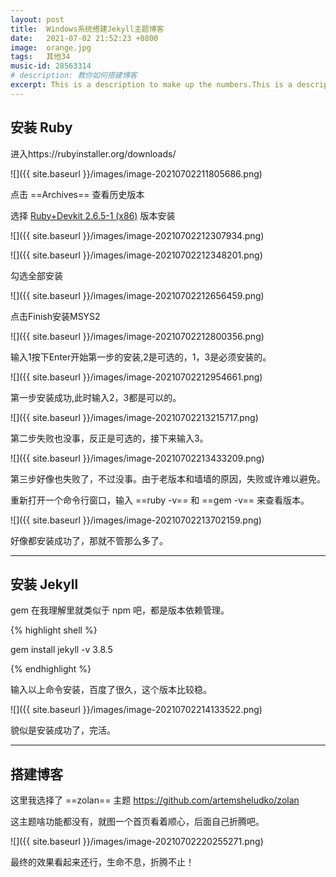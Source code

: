 ```yaml
---
layout: post
title:  Windows系统搭建Jekyll主题博客
date:   2021-07-02 21:52:23 +0800
image:  orange.jpg
tags:   其他34
music-id: 28563314
# description: 教你如何搭建博客
excerpt: This is a description to make up the numbers.This is a description to make up the numbers.This is a description to make up the numbers.This is a description to make up the numbers.This is a description to make up the numbers.This is a description to make up the numbers.This is a description to make up the numbers.This is a description to make up the numbers.This is a description to make up the numbers.
---
```



## 安装 Ruby

进入https://rubyinstaller.org/downloads/

![]({{ site.baseurl }}/images/image-20210702211805686.png)

点击 ==Archives== 查看历史版本

选择 [Ruby+Devkit 2.6.5-1 (x86)](https://github.com/oneclick/rubyinstaller2/releases/download/RubyInstaller-2.6.5-1/rubyinstaller-devkit-2.6.5-1-x86.exe) 版本安装

![]({{ site.baseurl }}/images/image-20210702212307934.png)

![]({{ site.baseurl }}/images/image-20210702212348201.png)

勾选全部安装

![]({{ site.baseurl }}/images/image-20210702212656459.png)

点击Finish安装MSYS2

![]({{ site.baseurl }}/images/image-20210702212800356.png)

输入1按下Enter开始第一步的安装,2是可选的，1，3是必须安装的。

![]({{ site.baseurl }}/images/image-20210702212954661.png)

第一步安装成功,此时输入2，3都是可以的。

![]({{ site.baseurl }}/images/image-20210702213215717.png)

第二步失败也没事，反正是可选的，接下来输入3。

![]({{ site.baseurl }}/images/image-20210702213433209.png)

第三步好像也失败了，不过没事。由于老版本和墙墙的原因，失败或许难以避免。

重新打开一个命令行窗口，输入 ==ruby -v== 和 ==gem -v== 来查看版本。

![]({{ site.baseurl }}/images/image-20210702213702159.png)

好像都安装成功了，那就不管那么多了。

***

## 安装 Jekyll

gem 在我理解里就类似于 npm 吧，都是版本依赖管理。

{% highlight shell %}


gem install jekyll -v 3.8.5

{% endhighlight %}

输入以上命令安装，百度了很久，这个版本比较稳。

![]({{ site.baseurl }}/images/image-20210702214133522.png)

貌似是安装成功了，完活。

***

## 搭建博客

这里我选择了 ==zolan== 主题 https://github.com/artemsheludko/zolan

这主题啥功能都没有，就图一个首页看着顺心，后面自己折腾吧。

![]({{ site.baseurl }}/images/image-20210702220255271.png)

最终的效果看起来还行，生命不息，折腾不止！